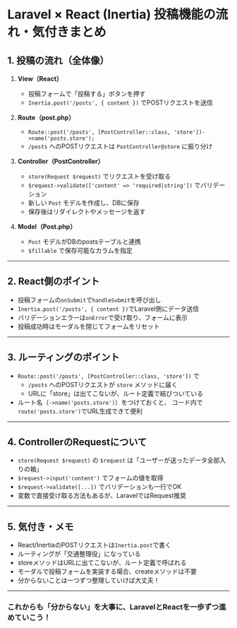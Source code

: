 # Laravel × React (Inertia) 投稿機能の流れ・気付きまとめ

## 1. 投稿の流れ（全体像）

1. **View（React）**
   - 投稿フォームで「投稿する」ボタンを押す
   - `Inertia.post('/posts', { content })` でPOSTリクエストを送信

2. **Route（post.php）**
   - `Route::post('/posts', [PostController::class, 'store'])->name('posts.store');`
   - `/posts` へのPOSTリクエストは `PostController@store` に振り分け

3. **Controller（PostController）**
   - `store(Request $request)` でリクエストを受け取る
   - `$request->validate(['content' => 'required|string'])` でバリデーション
   - 新しい `Post` モデルを作成し、DBに保存
   - 保存後はリダイレクトやメッセージを返す

4. **Model（Post.php）**
   - `Post` モデルがDBのpostsテーブルと連携
   - `$fillable` で保存可能なカラムを指定

---

## 2. React側のポイント
- 投稿フォームの`onSubmit`で`handleSubmit`を呼び出し
- `Inertia.post('/posts', { content })`でLaravel側にデータ送信
- バリデーションエラーは`onError`で受け取り、フォームに表示
- 投稿成功時はモーダルを閉じてフォームをリセット

---

## 3. ルーティングのポイント
- `Route::post('/posts', [PostController::class, 'store'])` で
  - `/posts` へのPOSTリクエストが `store` メソッドに届く
  - URLに「store」は出てこないが、ルート定義で結びついている
- ルート名（`->name('posts.store')`）をつけておくと、
  コード内で`route('posts.store')`でURL生成できて便利

---

## 4. ControllerのRequestについて
- `store(Request $request)` の `$request` は「ユーザーが送ったデータ全部入りの箱」
- `$request->input('content')` でフォームの値を取得
- `$request->validate([...])` でバリデーションも一行でOK
- 変数で直接受け取る方法もあるが、LaravelではRequest推奨

---

## 5. 気付き・メモ
- React/InertiaのPOSTリクエストは`Inertia.post`で書く
- ルーティングが「交通整理役」になっている
- storeメソッドはURLに出てこないが、ルート定義で呼ばれる
- モーダルで投稿フォームを実装する場合、createメソッドは不要
- 分からないことは一つずつ整理していけば大丈夫！

---

### これからも「分からない」を大事に、LaravelとReactを一歩ずつ進めていこう！
